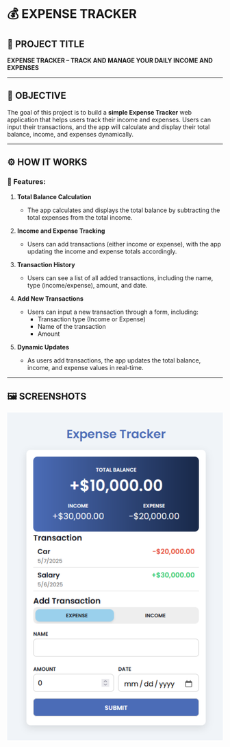 # 💰 EXPENSE TRACKER

## 📌 PROJECT TITLE

**EXPENSE TRACKER – TRACK AND MANAGE YOUR DAILY INCOME AND EXPENSES**

---

## 🎯 OBJECTIVE

The goal of this project is to build a **simple Expense Tracker** web application that helps users track their income and expenses. Users can input their transactions, and the app will calculate and display their total balance, income, and expenses dynamically.

---

## ⚙️ HOW IT WORKS

### 🧩 Features:

1. **Total Balance Calculation**  
   - The app calculates and displays the total balance by subtracting the total expenses from the total income.

2. **Income and Expense Tracking**  
   - Users can add transactions (either income or expense), with the app updating the income and expense totals accordingly.

3. **Transaction History**  
   - Users can see a list of all added transactions, including the name, type (income/expense), amount, and date.

4. **Add New Transactions**  
   - Users can input a new transaction through a form, including:
     - Transaction type (Income or Expense)
     - Name of the transaction
     - Amount

5. **Dynamic Updates**  
   - As users add transactions, the app updates the total balance, income, and expense values in real-time.

---

## 🖼️ SCREENSHOTS
![alt text](image.png)